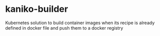 # kaniko-builder
Kubernetes solution to build container images when its recipe is already defined in docker file and push them to a docker registry
